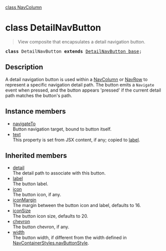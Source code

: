[class NavColumn](NavColumn.md)

# class DetailNavButton

> View composite that encapsulates a detail navigation button.

<pre class="docgen_signature"><b>class</b> DetailNavButton <b>extends</b> <a href="DetailNavButton_base.md">DetailNavButton_base</a>;</pre>

## Description

A detail navigation button is used within a [NavColumn](NavColumn.md) or [NavRow](NavRow.md) to represent a specific navigation detail path. The button emits a `Navigate` event when pressed, and the button appears 'pressed' if the current detail path matches the button's path.

## Instance members

- [<!--{ref:property}-->navigateTo](DetailNavButton_navigateTo.md) <!--{refchip:protected}-->\
    Button navigation target, bound to button itself.
- [<!--{ref:property}-->text](DetailNavButton_text.md) <!--{refchip:protected}-->\
    This property is set from JSX content, if any; copied to [label](DetailNavButton_base_label.md).

## Inherited members

- [<!--{ref:property}-->detail](DetailNavButton_base_detail.md) \
    The detail path to associate with this button.
- [<!--{ref:property}-->label](DetailNavButton_base_label.md) \
    The button label.
- [<!--{ref:property}-->icon](DetailNavButton_base_icon.md) \
    The button icon, if any.
- [<!--{ref:property}-->iconMargin](DetailNavButton_base_iconMargin.md) \
    The margin between the button icon and label, defaults to 16.
- [<!--{ref:property}-->iconSize](DetailNavButton_base_iconSize.md) \
    The button icon size, defaults to 20.
- [<!--{ref:property}-->chevron](DetailNavButton_base_chevron.md) \
    The button chevron, if any.
- [<!--{ref:property}-->width](DetailNavButton_base_width.md) \
    The button width, if different from the width defined in [NavContainerStyles.navButtonStyle](NavContainerStyles_navButtonStyle.md).